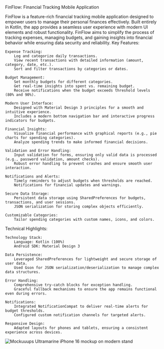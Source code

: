FinFlow: Financial Tracking Mobile Application

FinFlow is a feature-rich financial tracking mobile application designed to empower users to manage their personal finances effectively. Built entirely in Kotlin, the app provides a seamless user experience with modern UI elements and robust functionality. FinFlow aims to simplify the process of tracking expenses, managing budgets, and gaining insights into financial behavior while ensuring data security and reliability.
Key Features:

    Expense Tracking:
        Log and categorize daily transactions.
        View recent transactions with detailed information (amount, category, date, etc.).
        Sort and filter transactions by categories or dates.

    Budget Management:
        Set monthly budgets for different categories.
        Get real-time insights into spent vs. remaining budget.
        Receive notifications when the budget exceeds threshold levels (80% and 90%).

    Modern User Interface:
        Designed with Material Design 3 principles for a smooth and intuitive experience.
        Includes a modern bottom navigation bar and interactive progress indicators for budgets.

    Financial Insights:
        Visualize financial performance with graphical reports (e.g., pie charts for spending categories).
        Analyze spending trends to make informed financial decisions.

    Validation and Error Handling:
        Input validation for forms, ensuring only valid data is processed (e.g., password validation, amount checks).
        Robust error handling to prevent crashes and ensure smooth user interaction.

    Notifications and Alerts:
        Timely reminders to adjust budgets when thresholds are reached.
        Notifications for financial updates and warnings.

    Secure Data Storage:
        Persistent data storage using SharedPreferences for budgets, transactions, and user sessions.
        JSON serialization for storing complex objects efficiently.

    Customizable Categories:
        Tailor spending categories with custom names, icons, and colors.

Technical Highlights:

    Technology Stack:
        Language: Kotlin (100%)
        Android SDK: Material Design 3

    Data Persistence:
        Leveraged SharedPreferences for lightweight and secure storage of user data.
        Used Gson for JSON serialization/deserialization to manage complex data structures.

    Error Handling:
        Comprehensive try-catch blocks for exception handling.
        Graceful fallback mechanisms to ensure the app remains functional even during errors.

    Notifications:
        Integrated NotificationCompat to deliver real-time alerts for budget thresholds.
        Configured custom notification channels for targeted alerts.

    Responsive Design:
        Adapted layouts for phones and tablets, ensuring a consistent experience across devices.
![Mockuuups Ultramarine iPhone 16 mockup on modern stand](https://github.com/user-attachments/assets/0afe5577-98f5-4647-9d21-b19399e9a283)

